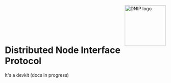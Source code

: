 <picture>
  <source media="(prefers-color-scheme: dark)" srcset="https://raw.githubusercontent.com/dnip-labs/dnip-devkit/master/assets/logo-dark.svg">
  <source media="(prefers-color-scheme: light)" srcset="https://raw.githubusercontent.com/dnip-labs/dnip-devkit/master/assets/logo-light.svg">
  <img align="right" alt="DNIP logo" src="https://raw.githubusercontent.com/dnip-labs/dnip-devkit/master/assets/logo-light.svg" width="128" height="auto">
</picture>

<br>
<br>
<br>
<br>
<br>

# Distributed Node Interface Protocol

It's a devkit (docs in progress)
